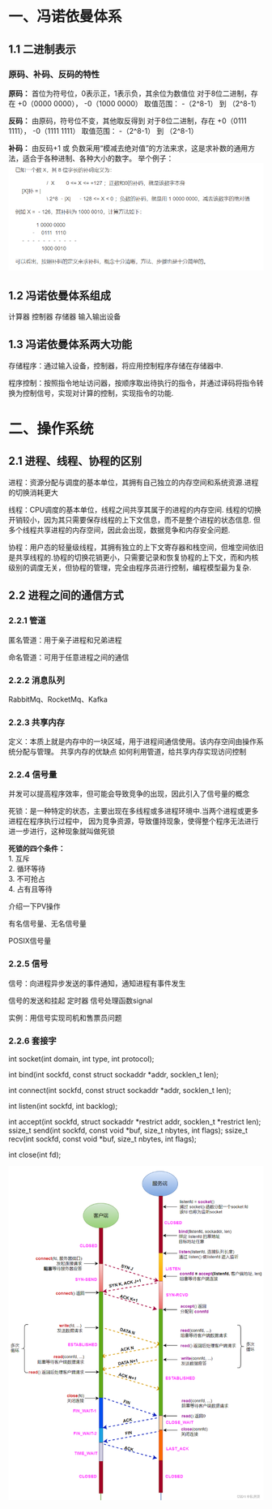 # 一、冯诺依曼体系
## 1.1 二进制表示
### 原码、补码、反码的特性
**原码：** 
首位为符号位，0表示正，1表示负，其余位为数值位
对于8位二进制，存在 +0（0000 0000）， -0（1000 0000）
取值范围： -（2^8-1） 到  （2^8-1） 

**反码：**
由原码，符号位不变，其他取反得到
对于8位二进制，存在 +0（0111 1111）， -0（1111 1111）
取值范围： -（2^8-1） 到  （2^8-1） 

**补码：**
由反码+1   或   负数采用“模减去绝对值”的方法来求，这是求补数的通用方法，适合于各种进制、各种大小的数字。
举个例子：
![alt text](image.png)

## 1.2 冯诺依曼体系组成
计算器 控制器 存储器 输入输出设备

## 1.3 冯诺依曼体系两大功能
存储程序：通过输入设备，控制器，将应用控制程序存储在存储器中.

程序控制：按照指令地址访问器，按顺序取出待执行的指令，并通过译码将指令转换为控制信号，实现对计算的控制，实现指令的功能.


# 二、操作系统
## 2.1 进程、线程、协程的区别
进程：资源分配与调度的基本单位，其拥有自己独立的内存空间和系统资源.进程的切换消耗更大

线程：CPU调度的基本单位，线程之间共享其属于的进程的内存空间. 线程的切换开销较小，因为其只需要保存线程的上下文信息，而不是整个进程的状态信息. 但多个线程共享进程的内存空间，因此会出现，数据竞争和内存安全问题.

协程：用户态的轻量级线程，其拥有独立的上下文寄存器和栈空间，但堆空间依旧是共享线程的.协程的切换花销更小，只需要记录和恢复协程的上下文，而和内核级别的调度无关，但协程的管理，完全由程序员进行控制，编程模型最为复杂.

## 2.2 进程之间的通信方式
### 2.2.1 管道
匿名管道：用于亲子进程和兄弟进程

命名管道：可用于任意进程之间的通信

### 2.2.2 消息队列
RabbitMq、RocketMq、Kafka 

### 2.2.3 共享内存
定义：本质上就是内存中的一块区域，用于进程间通信使用。该内存空间由操作系统分配与管理。
共享内存的优缺点
如何利用管道，给共享内存实现访问控制

### 2.2.4 信号量
并发可以提高程序效率，但可能会导致竞争的出现，因此引入了信号量的概念

死锁：是一种特定的状态，主要出现在多线程或多进程环境中.当两个进程或更多进程在程序执行过程中，
因为竞争资源，导致僵持现象，使得整个程序无法进行进一步进行，这种现象就叫做死锁

**死锁的四个条件：**
<br> 1. 互斥
<br> 2. 循环等待
<br> 3. 不可抢占
<br> 4. 占有且等待

介绍一下PV操作

有名信号量、无名信号量

POSIX信号量
### 2.2.5 信号
信号：向进程异步发送的事件通知，通知进程有事件发生

信号的发送和挂起
定时器
信号处理函数signal

实例：用信号实现司机和售票员问题
### 2.2.6 套接字
int socket(int domain, int type, int protocol);

int bind(int sockfd, const struct sockaddr *addr, socklen_t len);

int connect(int sockfd, const struct sockaddr *addr, socklen_t len);

int listen(int sockfd, int backlog);

int accept(int sockfd, struct sockaddr *restrict addr, socklen_t *restrict len);
ssize_t send(int sockfd, const void *buf, size_t nbytes, int flags);
ssize_t recv(int sockfd, const void *buf, size_t nbytes, int flags);

int close(int fd);

![alt text](image-1.png)